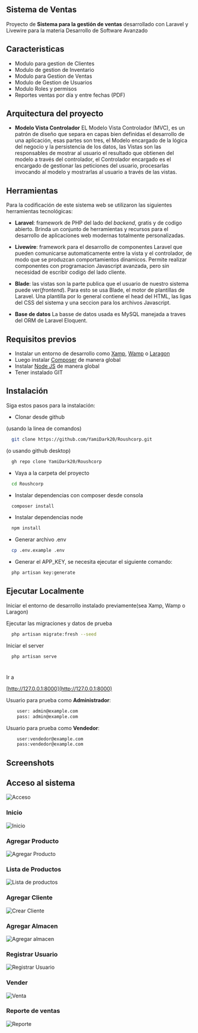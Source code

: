 <!-- ![Logo Roushcorp](public/img/Logo%20RoushCorp.jpg) -->

## Sistema de Ventas

Proyecto de **Sistema para la gestión de ventas** desarrollado con Laravel y Livewire para la materia Desarrollo de Software Avanzado

## Caracteristicas

-   Modulo para gestion de Clientes
-   Modulo de gestion de Inventario
-   Modulo para Gestion de Ventas
-   Modulo de Gestion de Usuarios
-   Modulo Roles y permisos
-   Reportes ventas por día y entre fechas (PDF)

## Arquitectura del proyecto

-   **Modelo Vista Controlador**
    EL Modelo Vista Controlador (MVC), es un patrón de diseño que separa en capas bien definidas el desarrollo de una aplicación, esas partes son tres, el Modelo encargado de la lógica del negocio y la persistencia de los datos, las Vistas son las responsables de mostrar al usuario el resultado que obtienen del modelo a través del controlador, el Controlador encargado es el encargado de gestionar las peticiones del usuario, procesarlas invocando al modelo y mostrarlas al usuario a través de las vistas.

## Herramientas

Para la codificación de este sistema web se utilizaron las siguientes herramientas tecnológicas:

-   **Laravel**: framework de PHP del lado del _backend_, gratis y de codigo abierto. Brinda un conjunto de herramientas y recursos para el desarrollo de aplicaciones web modernas totalmente personalizadas.

-   **Livewire**: framework para el desarrollo de componentes Laravel que pueden comunicarse automaticamente entre la vista y el controlador, de modo que se produzcan comportamientos dinamicos. Permite realizar componentes con programacion Javascript avanzada, pero sin necesidad de escribir codigo del lado cliente.

-   **Blade**: las vistas son la parte publica que el usuario de nuestro sistema puede ver(_frontend_). Para esto se usa Blade, el motor de plantillas de Laravel. Una plantilla por lo general contiene el head del HTML, las ligas del CSS del sistema y una seccion para los archivos Javascript.

-   **Base de datos**
    La basse de datos usada es MySQL manejada a traves del ORM de Laravel Eloquent.

## Requisitos previos

-   Instalar un entorno de desarrollo como [Xamp](https://www.apachefriends.org/es/download.html), [Wamp](https://www.wampserver.com/en/) o [Laragon](https://laragon.org/download/index.html)
-   Luego instalar [Composer](https://getcomposer.org/download/) de manera global
- Instalar [Node JS](https://nodejs.org/es/download) de manera global
-   Tener instalado GIT

## Instalación

Siga estos pasos para la instalación:

-   Clonar desde github

(usando la linea de comandos)

```bash
  git clone https://github.com/YamiDark20/Roushcorp.git
```

(o usando github desktop)

```bash
  gh repo clone YamiDark20/Roushcorp
```

-   Vaya a la carpeta del proyecto

```bash
  cd Roushcorp
```

-   Instalar dependencias con composer desde consola

```bash
  composer install
```

-   Instalar dependencias node

```bash
  npm install
```

-   Generar archivo .env

```bash
  cp .env.example .env
```

-   Generar el APP_KEY, se necesita ejecutar el siguiente comando:

```bash
  php artisan key:generate
```

## Ejecutar Localmente

Iniciar el entorno de desarrollo instalado previamente(sea Xamp, Wamp o Laragon)

Ejecutar las migraciones y datos de prueba

```bash
  php artisan migrate:fresh --seed
```

Iniciar el server

```bash
  php artisan serve
```

#

Ir a

[http://127.0.0.1:8000](http://127.0.0.1:8000)

Usuario para prueba como **Administrador**:

```bash
    user: admin@example.com
    pass: admin@example.com
```

Usuario para prueba como **Vendedor**:

```bash
    user:vendedor@example.com
    pass:vendedor@example.com
```


## Screenshots

## Acceso al sistema

![Acceso](public/img/Acceso%20al%20sistema.png)

### Inicio

![Inicio](public/img/Inicio.png)

### Agregar Producto

![Agregar Producto](public/img/Agregar%20Producto.png)

### Lista de Productos
![Lista de productos](public/img/lista%20de%20productos.png)

### Agregar Cliente

![Crear Cliente](public/img/Crear%20Cliente.png)

### Agregar Almacen
![Agregar almacen](public/img/Agregar%20Almacen.png)

### Registrar Usuario

![Registrar Usuario](public/img/Registrar%20usuario.png)

### Vender

![Venta](public/img/Venta.png)

### Reporte de ventas

![Reporte](public/img/Reporte%20de%20Ventas.png)
